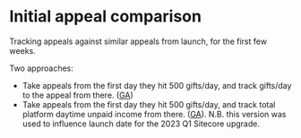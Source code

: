 # Initial appeal comparison
Tracking appeals against similar appeals from launch, for the first few weeks.

Two approaches:

- Take appeals from the first day they hit 500 gifts/day, and track gifts/day to the appeal from there. ([GA](https://docs.google.com/spreadsheets/d/1QzUUwBS1rAQ16u9Y2gpAL9Q7AdybsbVTKxEViwUYkag/edit#gid=0))
- Take appeals from the first day they hit 500 gifts/day, and track total platform daytime unpaid income from there. ([GA](https://docs.google.com/spreadsheets/d/1y39zG09udanEAxchr7_w0XhXAh-X3OmEosruTUKY3Uo/edit#gid=1155027884)).
N.B. this version was used to influence launch date for the 2023 Q1 Sitecore upgrade.